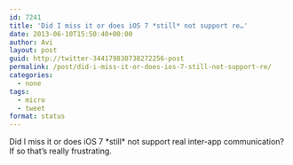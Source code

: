 ```yaml
---
id: 7241
title: 'Did I miss it or does iOS 7 *still* not support re…'
date: 2013-06-10T15:50:40+00:00
author: Avi
layout: post
guid: http://twitter-344179830738272256-post
permalink: /post/did-i-miss-it-or-does-ios-7-still-not-support-re/
categories:
  - none
tags:
  - micro
  - tweet
format: status
---
```

Did I miss it or does iOS 7 \*still\* not support real inter-app communication? If so that’s really frustrating.